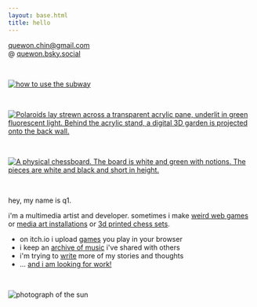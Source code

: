 ```yaml
---
layout: base.html
title: hello
---
```


[quewon.chin@gmail.com](mailto:quewon.chin@gmail.com)  
@ [quewon.bsky.social](https://bsky.app/profile/quewon.bsky.social)

<br>

<a href="https://frogmen.itch.io/subway" target="_blank" rel="noopener noreferrer">

![how to use the subway](https://img.itch.zone/aW1nLzE1MjI3MDcwLmpwZWc=/original/h0B3Hs.jpeg)

</a>

<br>

[![Polaroids lay strewn across a transparent acrylic pane, underlit in green fluorescent light. Behind the acrylic stand, a digital 3D garden is projected onto the back wall.](/archive/datagarden-main.jpg)](/archive/2025-data-garden)

<br>

[![A physical chessboard. The board is white and green with notions. The pieces are white and black and short in height.](/archive/chessboard.png)](/archive/2025-chessboard)

<br>

hey, my name is q1.

i'm a multimedia artist and developer. sometimes i make [weird web games](https://frogmen.itch.io/subway) or [media art installations](/archive/2025-data-garden) or [3d printed chess sets](/archive/2025-chessboard).

- on itch.io i upload [games](https://frogmen.itch.io/) you play in your browser
- i keep an [archive of music](https://music-archive.netlify.app/) i've shared with others
- i'm trying to [write](/text) more of my stories and thoughts
- ... [and i am looking for work!](/history)

<br>

![photograph of the sun](https://img.itch.zone/aW1hZ2UvMTkxMzQ2NC8xMTI0NTA1My5wbmc=/original/dvUe%2B8.png)